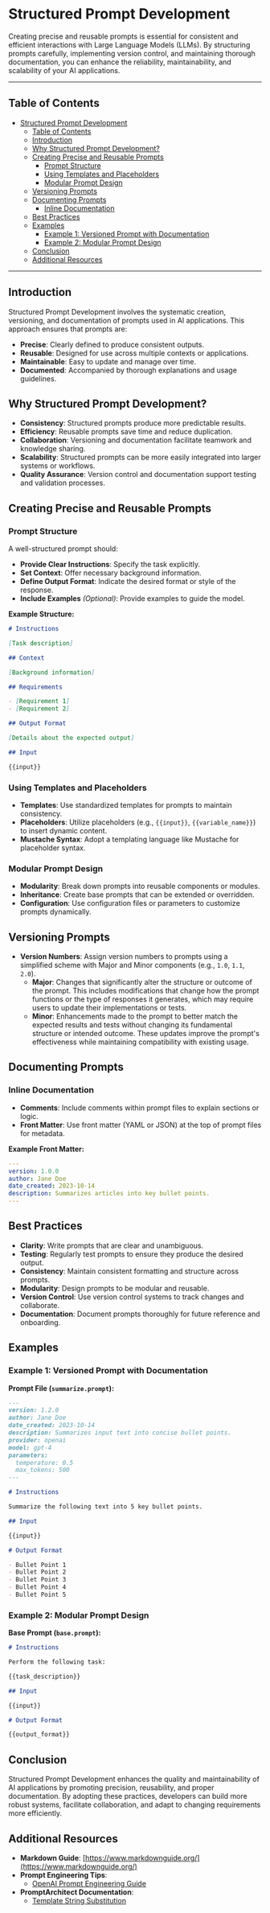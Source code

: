 # Structured Prompt Development

Creating precise and reusable prompts is essential for consistent and efficient interactions with Large Language Models (LLMs). By structuring prompts carefully, implementing version control, and maintaining thorough documentation, you can enhance the reliability, maintainability, and scalability of your AI applications.

---

## Table of Contents

- [Structured Prompt Development](#structured-prompt-development)
  - [Table of Contents](#table-of-contents)
  - [Introduction](#introduction)
  - [Why Structured Prompt Development?](#why-structured-prompt-development)
  - [Creating Precise and Reusable Prompts](#creating-precise-and-reusable-prompts)
    - [Prompt Structure](#prompt-structure)
    - [Using Templates and Placeholders](#using-templates-and-placeholders)
    - [Modular Prompt Design](#modular-prompt-design)
  - [Versioning Prompts](#versioning-prompts)
  - [Documenting Prompts](#documenting-prompts)
    - [Inline Documentation](#inline-documentation)
  - [Best Practices](#best-practices)
  - [Examples](#examples)
    - [Example 1: Versioned Prompt with Documentation](#example-1-versioned-prompt-with-documentation)
    - [Example 2: Modular Prompt Design](#example-2-modular-prompt-design)
  - [Conclusion](#conclusion)
  - [Additional Resources](#additional-resources)

---

## Introduction

Structured Prompt Development involves the systematic creation, versioning, and documentation of prompts used in AI applications. This approach ensures that prompts are:

- **Precise**: Clearly defined to produce consistent outputs.
- **Reusable**: Designed for use across multiple contexts or applications.
- **Maintainable**: Easy to update and manage over time.
- **Documented**: Accompanied by thorough explanations and usage guidelines.

## Why Structured Prompt Development?

- **Consistency**: Structured prompts produce more predictable results.
- **Efficiency**: Reusable prompts save time and reduce duplication.
- **Collaboration**: Versioning and documentation facilitate teamwork and knowledge sharing.
- **Scalability**: Structured prompts can be more easily integrated into larger systems or workflows.
- **Quality Assurance**: Version control and documentation support testing and validation processes.

## Creating Precise and Reusable Prompts

### Prompt Structure

A well-structured prompt should:

- **Provide Clear Instructions**: Specify the task explicitly.
- **Set Context**: Offer necessary background information.
- **Define Output Format**: Indicate the desired format or style of the response.
- **Include Examples** *(Optional)*: Provide examples to guide the model.

**Example Structure:**

```markdown
# Instructions

[Task description]

## Context

[Background information]

## Requirements

- [Requirement 1]
- [Requirement 2]

## Output Format

[Details about the expected output]

## Input

{{input}}
```

### Using Templates and Placeholders

- **Templates**: Use standardized templates for prompts to maintain consistency.
- **Placeholders**: Utilize placeholders (e.g., `{{input}}`, `{{variable_name}}`) to insert dynamic content.
- **Mustache Syntax**: Adopt a templating language like Mustache for placeholder syntax.

### Modular Prompt Design

- **Modularity**: Break down prompts into reusable components or modules.
- **Inheritance**: Create base prompts that can be extended or overridden.
- **Configuration**: Use configuration files or parameters to customize prompts dynamically.

## Versioning Prompts

- **Version Numbers**: Assign version numbers to prompts using a simplified scheme with Major and Minor components (e.g., `1.0`, `1.1`, `2.0`).
  - **Major**: Changes that significantly alter the structure or outcome of the prompt. This includes modifications that change how the prompt functions or the type of responses it generates, which may require users to update their implementations or tests.
  - **Minor**: Enhancements made to the prompt to better match the expected results and tests without changing its fundamental structure or intended outcome. These updates improve the prompt's effectiveness while maintaining compatibility with existing usage.

## Documenting Prompts

### Inline Documentation

- **Comments**: Include comments within prompt files to explain sections or logic.
- **Front Matter**: Use front matter (YAML or JSON) at the top of prompt files for metadata.

**Example Front Matter:**

```yaml
---
version: 1.0.0
author: Jane Doe
date_created: 2023-10-14
description: Summarizes articles into key bullet points.
---
```

## Best Practices

- **Clarity**: Write prompts that are clear and unambiguous.
- **Testing**: Regularly test prompts to ensure they produce the desired output.
- **Consistency**: Maintain consistent formatting and structure across prompts.
- **Modularity**: Design prompts to be modular and reusable.
- **Version Control**: Use version control systems to track changes and collaborate.
- **Documentation**: Document prompts thoroughly for future reference and onboarding.

## Examples

### Example 1: Versioned Prompt with Documentation

**Prompt File (`summarize.prompt`):**

```markdown
---
version: 1.2.0
author: Jane Doe
date_created: 2023-10-14
description: Summarizes input text into concise bullet points.
provider: openai
model: gpt-4
parameters:
  temperature: 0.5
  max_tokens: 500
---

# Instructions

Summarize the following text into 5 key bullet points.

## Input

{{input}}

# Output Format

- Bullet Point 1
- Bullet Point 2
- Bullet Point 3
- Bullet Point 4
- Bullet Point 5
```

### Example 2: Modular Prompt Design

**Base Prompt (`base.prompt`):**

```markdown
# Instructions

Perform the following task:

{{task_description}}

## Input

{{input}}

# Output Format

{{output_format}}
```

## Conclusion

Structured Prompt Development enhances the quality and maintainability of AI applications by promoting precision, reusability, and proper documentation. By adopting these practices, developers can build more robust systems, facilitate collaboration, and adapt to changing requirements more efficiently.

## Additional Resources

- **Markdown Guide**: [https://www.markdownguide.org/](https://www.markdownguide.org/)
- **Prompt Engineering Tips**:
  - [OpenAI Prompt Engineering Guide](https://platform.openai.com/docs/guides/completion/prompt-design)
- **PromptArchitect Documentation**:
  - [Template String Substitution](docs/template_substitution.md)
